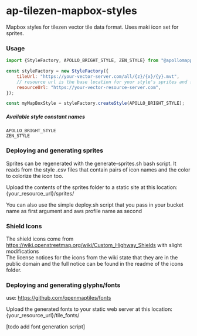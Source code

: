 # ap-tilezen-mapbox-styles
Mapbox styles for tilezen vector tile data format. Uses maki icon set for sprites.


### Usage
```javascript
import {StyleFactory, APOLLO_BRIGHT_STYLE, ZEN_STYLE} from "@apollomapping/ap-tilezen-mapbox-styles";

const styleFactory = new StyleFactory({
    tileUrl: "https://your-vector-server.com/all/{z}/{x}/{y}.mvt",
    // resource url is the base location for your style's sprites and fonts    
    resourceUrl: "https://your-vector-resource-server.com",
});

const myMapBoxStyle = styleFactory.createStyle(APOLLO_BRIGHT_STYLE);
```


##### Available style constant names
```
APOLLO_BRIGHT_STYLE
ZEN_STYLE
```

### Deploying and generating sprites
Sprites can be regenerated with the generate-sprites.sh bash script. It reads from the style .csv files that contain pairs of
icon names and the color to colorize the icon too.

Upload the contents of the sprites folder to a static site at this location: {your_resource_url}/sprites/

You can also use the simple deploy.sh script that you pass in your bucket name as first argument and aws profile name as second

### Shield Icons
The shield icons come from https://wiki.openstreetmap.org/wiki/Custom_Highway_Shields with slight modifications  
The license notices for the icons from the wiki state that they are in the public domain and the
full notice can be found in the readme of the icons folder. 

### Deploying and generating glyphs/fonts
use: https://github.com/openmaptiles/fonts

Upload the generated fonts to your static web server at this location: {your_resource_url}/tile_fonts/
  
[todo add font generation script]